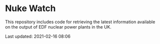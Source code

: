 # Nuke Watch

This repository includes code for retrieving the latest information available on the output of EDF nuclear power plants in the UK.

Last updated: 2021-02-16 08:06